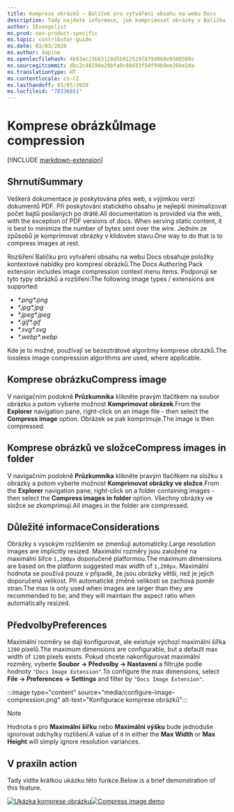 ```yaml
---
title: Komprese obrázků – Balíček pro vytváření obsahu na webu Docs
description: Tady najdete informace, jak komprimovat obrázky v Balíčku pro vytváření obsahu na webu Docs (rozšíření pro Visual Studio Code).
author: IEvangelist
ms.prod: non-product-specific
ms.topic: contributor-guide
ms.date: 03/03/2020
ms.author: dapine
ms.openlocfilehash: 4b93ac23b83128d5b9125297879d008e9300509c
ms.sourcegitcommit: dbc2c48194e29bfa0c88d33f50f94b9ee26be2da
ms.translationtype: HT
ms.contentlocale: cs-CZ
ms.lasthandoff: 03/05/2020
ms.locfileid: "78336651"
---
```

# <a name="image-compression"></a><span data-ttu-id="43bf0-103">Komprese obrázků</span><span class="sxs-lookup"><span data-stu-id="43bf0-103">Image compression</span></span>

[!INCLUDE [markdown-extension](includes/image-extension.md)]

## <a name="summary"></a><span data-ttu-id="43bf0-104">Shrnutí</span><span class="sxs-lookup"><span data-stu-id="43bf0-104">Summary</span></span>

<span data-ttu-id="43bf0-105">Veškerá dokumentace je poskytována přes web, s výjimkou verzí dokumentů PDF. Při poskytování statického obsahu je nejlepší minimalizovat počet bajtů posílaných po drátě.</span><span class="sxs-lookup"><span data-stu-id="43bf0-105">All documentation is provided via the web, with the exception of PDF versions of docs. When serving static content, it is best to minimize the number of bytes sent over the wire.</span></span> <span data-ttu-id="43bf0-106">Jedním ze způsobů je komprimovat obrázky v klidovém stavu.</span><span class="sxs-lookup"><span data-stu-id="43bf0-106">One way to do that is to compress images at rest.</span></span>

<span data-ttu-id="43bf0-107">Rozšíření Balíčku pro vytváření obsahu na webu Docs obsahuje položky kontextové nabídky pro kompresi obrázků.</span><span class="sxs-lookup"><span data-stu-id="43bf0-107">The Docs Authoring Pack extension includes image compression context menu items.</span></span> <span data-ttu-id="43bf0-108">Podporují se tyto typy obrázků a rozšíření:</span><span class="sxs-lookup"><span data-stu-id="43bf0-108">The following image types / extensions are supported:</span></span>

* <span data-ttu-id="43bf0-109">*\*.png*</span><span class="sxs-lookup"><span data-stu-id="43bf0-109">*\*.png*</span></span>
* <span data-ttu-id="43bf0-110">*\*.jpg*</span><span class="sxs-lookup"><span data-stu-id="43bf0-110">*\*.jpg*</span></span>
* <span data-ttu-id="43bf0-111">*\*.jpeg*</span><span class="sxs-lookup"><span data-stu-id="43bf0-111">*\*.jpeg*</span></span>
* <span data-ttu-id="43bf0-112">*\*.gif*</span><span class="sxs-lookup"><span data-stu-id="43bf0-112">*\*.gif*</span></span>
* <span data-ttu-id="43bf0-113">*\*.svg*</span><span class="sxs-lookup"><span data-stu-id="43bf0-113">*\*.svg*</span></span>
* <span data-ttu-id="43bf0-114">*\*.webp*</span><span class="sxs-lookup"><span data-stu-id="43bf0-114">*\*.webp*</span></span>

<span data-ttu-id="43bf0-115">Kde je to možné, používají se bezeztrátové algoritmy komprese obrázků.</span><span class="sxs-lookup"><span data-stu-id="43bf0-115">The lossless image compression algorithms are used, where applicable.</span></span>

## <a name="compress-image"></a><span data-ttu-id="43bf0-116">Komprese obrázku</span><span class="sxs-lookup"><span data-stu-id="43bf0-116">Compress image</span></span>

<span data-ttu-id="43bf0-117">V navigačním podokně **Průzkumníka** klikněte pravým tlačítkem na soubor obrázku a potom vyberte možnost **Komprimovat obrázek**.</span><span class="sxs-lookup"><span data-stu-id="43bf0-117">From the **Explorer** navigation pane, right-click on an image file - then select the **Compress image** option.</span></span> <span data-ttu-id="43bf0-118">Obrázek se pak komprimuje.</span><span class="sxs-lookup"><span data-stu-id="43bf0-118">The image is then compressed.</span></span>

## <a name="compress-images-in-folder"></a><span data-ttu-id="43bf0-119">Komprese obrázků ve složce</span><span class="sxs-lookup"><span data-stu-id="43bf0-119">Compress images in folder</span></span>

<span data-ttu-id="43bf0-120">V navigačním podokně **Průzkumníka** klikněte pravým tlačítkem na složku s obrázky a potom vyberte možnost **Komprimovat obrázky ve složce**.</span><span class="sxs-lookup"><span data-stu-id="43bf0-120">From the **Explorer** navigation pane, right-click on a folder containing images - then select the **Compress images in folder** option.</span></span> <span data-ttu-id="43bf0-121">Všechny obrázky ve složce se zkomprimují.</span><span class="sxs-lookup"><span data-stu-id="43bf0-121">All images in the folder are compressed.</span></span>

## <a name="considerations"></a><span data-ttu-id="43bf0-122">Důležité informace</span><span class="sxs-lookup"><span data-stu-id="43bf0-122">Considerations</span></span>

<span data-ttu-id="43bf0-123">Obrázky s vysokým rozlišením se zmenšují automaticky.</span><span class="sxs-lookup"><span data-stu-id="43bf0-123">Large resolution images are implicitly resized.</span></span> <span data-ttu-id="43bf0-124">Maximální rozměry jsou založené na maximální šířce `1,200px` doporučené platformou.</span><span class="sxs-lookup"><span data-stu-id="43bf0-124">The maximum dimensions are based on the platform suggested max width of `1,200px`.</span></span> <span data-ttu-id="43bf0-125">Maximální hodnota se používá pouze v případě, že jsou obrázky větší, než je jejich doporučená velikost. Při automatické změně velikosti se zachová poměr stran.</span><span class="sxs-lookup"><span data-stu-id="43bf0-125">The max is only used when images are larger than they are recommended to be, and they will maintain the aspect ratio when automatically resized.</span></span>

## <a name="preferences"></a><span data-ttu-id="43bf0-126">Předvolby</span><span class="sxs-lookup"><span data-stu-id="43bf0-126">Preferences</span></span>

<span data-ttu-id="43bf0-127">Maximální rozměry se dají konfigurovat, ale existuje výchozí maximální šířka `1200` pixelů.</span><span class="sxs-lookup"><span data-stu-id="43bf0-127">The maximum dimensions are configurable, but a default max width of `1200` pixels exists.</span></span> <span data-ttu-id="43bf0-128">Pokud chcete nakonfigurovat maximální rozměry, vyberte **Soubor -> Předvolby -> Nastavení** a filtrujte podle hodnoty `"Docs Image Extension"`.</span><span class="sxs-lookup"><span data-stu-id="43bf0-128">To configure the max dimensions, select **File -> Preferences -> Settings** and filter by `"Docs Image Extension"`.</span></span>

:::image type="content" source="media/configure-image-compression.png" alt-text="Konfigurace komprese obrázků":::

> [!NOTE]
> <span data-ttu-id="43bf0-130">Hodnota `0` pro **Maximální šířku** nebo **Maximální výšku** bude jednoduše ignorovat odchylky rozlišení.</span><span class="sxs-lookup"><span data-stu-id="43bf0-130">A value of `0` in either the **Max Width** or **Max Height** will simply ignore resolution variances.</span></span>

## <a name="in-action"></a><span data-ttu-id="43bf0-131">V praxi</span><span class="sxs-lookup"><span data-stu-id="43bf0-131">In action</span></span>

<span data-ttu-id="43bf0-132">Tady vidíte krátkou ukázku této funkce.</span><span class="sxs-lookup"><span data-stu-id="43bf0-132">Below is a brief demonstration of this feature.</span></span>

<span data-ttu-id="43bf0-133">[![Ukázka komprese obrázku](media/compress-image.gif)](media/compress-image.gif#lightbox)</span><span class="sxs-lookup"><span data-stu-id="43bf0-133">[![Compress image demo](media/compress-image.gif)](media/compress-image.gif#lightbox)</span></span>

